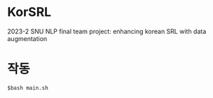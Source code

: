 # KorSRL
2023-2 SNU NLP final team project: enhancing korean SRL with data augmentation

# 작동
`$bash main.sh`
